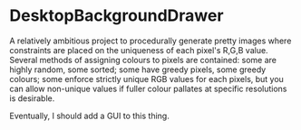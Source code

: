 DesktopBackgroundDrawer
=======================

A relatively ambitious project to procedurally generate pretty images where constraints are placed on the uniqueness of each pixel's R,G,B value. Several methods of assigning colours to pixels are contained: some are highly random, some sorted; some have greedy pixels, some greedy colours; some enforce strictly unique RGB values for each pixels, but you can allow non-unique values if fuller colour pallates at specific resolutions is desirable.

Eventually, I should add a GUI to this thing.
